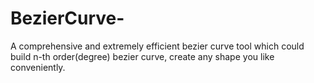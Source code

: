 BezierCurve-
============

A comprehensive and extremely efficient bezier curve tool which could build n-th order(degree) bezier curve, create any shape you like conveniently. 
